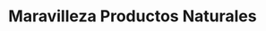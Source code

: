 ---
title: "Maravilleza Productos Naturales"
url: /valdivia/maravilleza-productos-naturales/
shop: herbolario
---